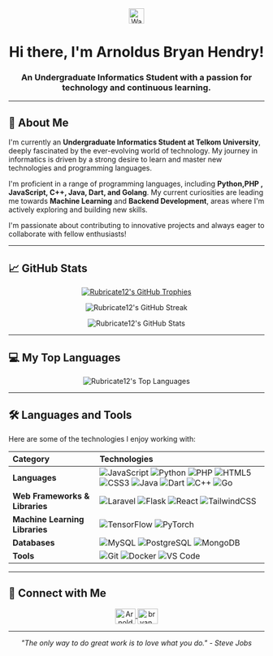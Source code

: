 <div align="center">
  <img src="https://raw.githubusercontent.com/MicaelliCode/micaellicode/master/image/waving-hand.gif" width="30px" alt="Waving hand emoji">
  <h1>Hi there, I'm Arnoldus Bryan Hendry!</h1>
</div>

<h3 align="center">An Undergraduate Informatics Student with a passion for technology and continuous learning.</h3>

---

## 🚀 About Me

I'm currently an **Undergraduate Informatics Student at Telkom University**, deeply fascinated by the ever-evolving world of technology. My journey in informatics is driven by a strong desire to learn and master new technologies and programming languages.

I'm proficient in a range of programming languages, including **Python,PHP , JavaScript, C++, Java, Dart, and Golang**. My current curiosities are leading me towards **Machine Learning** and **Backend Development**, areas where I'm actively exploring and building new skills.

I'm passionate about contributing to innovative projects and always eager to collaborate with fellow enthusiasts!

---

## 📈 GitHub Stats

<p align="center">
  <a href="https://github.com/ryo-ma/github-profile-trophy">
    <img src="https://github-profile-trophy.vercel.app/?username=Rubricate12&theme=darkhub&row=1&no-frame=true" alt="Rubricate12's GitHub Trophies" />
  </a>
</p>
<p align="center">
  <img src="https://github-readme-streak-stats.herokuapp.com/?user=Rubricate12&theme=dracula&hide_border=true" alt="Rubricate12's GitHub Streak" />
</p>
<p align="center">
  <img src="https://github-readme-stats.vercel.app/api?username=Rubricate12&show_icons=true&locale=en&theme=tokyonight&hide_border=true&include_all_commits=true" alt="Rubricate12's GitHub Stats" />
</p>

---

## 💻 My Top Languages

<p align="center">
  <img src="https://github-readme-stats.vercel.app/api/top-langs?username=Rubricate12&hide=jupyter%20notebook&show_icons=true&locale=en&layout=compact&theme=tokyonight&hide_border=true&langs_count=10" alt="Rubricate12's Top Languages" /></p>

---

## 🛠️ Languages and Tools

Here are some of the technologies I enjoy working with:

| Category        | Technologies                                                                                                                                                                                                                                                                                                                                                                                                                                                                                                                                                                                                                                                                                                            |
| :-------------- | :---------------------------------------------------------------------------------------------------------------------------------------------------------------------------------------------------------------------------------------------------------------------------------------------------------------------------------------------------------------------------------------------------------------------------------------------------------------------------------------------------------------------------------------------------------------------------------------------------------------------------------------------------------------------------------------------------------------------- |
| **Languages** | <img alt="JavaScript" src="https://img.shields.io/badge/JavaScript-F7DF1E?style=for-the-badge&logo=javascript&logoColor=black" /> <img alt="Python" src="https://img.shields.io/badge/Python-3776AB?style=for-the-badge&logo=python&logoColor=white" /> <img alt="PHP" src="https://img.shields.io/badge/PHP-777BB4?style=for-the-badge&logo=php&logoColor=white" />  <img alt="HTML5" src="https://img.shields.io/badge/HTML5-E34F26?style=for-the-badge&logo=html5&logoColor=white" /> <img alt="CSS3" src="https://img.shields.io/badge/CSS3-1572B6?style=for-the-badge&logo=css3&logoColor=white" /> <img alt="Java" src="https://img.shields.io/badge/Java-007396?style=for-the-badge&logo=java&logoColor=white" /> <img alt="Dart" src="https://img.shields.io/badge/Dart-0175C2?style=for-the-badge&logo=dart&logoColor=white" /> <img alt="C++" src="https://img.shields.io/badge/C%2B%2B-00599C?style=for-the-badge&logo=c%2B%2B&logoColor=white" /> <img alt="Go" src="https://img.shields.io/badge/Go-00ADD8?style=for-the-badge&logo=go&logoColor=white" /> |
| **Web Frameworks & Libraries** | <img alt="Laravel" src="https://img.shields.io/badge/Laravel-FF2D20?style=for-the-badge&logo=laravel&logoColor=white" /> <img alt="Flask" src="https://img.shields.io/badge/Flask-000000?style=for-for-the-badge&logo=flask&logoColor=white" /> <img alt="React" src="https://img.shields.io/badge/React-61DAFB?style=for-the-badge&logo=react&logoColor=black" /> <img alt="TailwindCSS" src="https://img.shields.io/badge/Tailwind_CSS-38B2AC?style=for-the-badge&logo=tailwind-css&logoColor=white" /> |
| **Machine Learning Libraries** | <img alt="TensorFlow" src="https://img.shields.io/badge/TensorFlow-FF6F00?style=for-the-badge&logo=tensorflow&logoColor=white" /> <img alt="PyTorch" src="https://img.shields.io/badge/PyTorch-EE4C2C?style=for-the-badge&logo=pytorch&logoColor=white" /> |
| **Databases** | <img alt="MySQL" src="https://img.shields.io/badge/MySQL-4479A1?style=for-the-badge&logo=mysql&logoColor=white" /> <img alt="PostgreSQL" src="https://img.shields.io/badge/PostgreSQL-316192?style=for-the-badge&logo=postgresql&logoColor=white" /> <img alt="MongoDB" src="https://img.shields.io/badge/MongoDB-47A248?style=for-the-badge&logo=mongodb&logoColor=white" /> |
| **Tools** | <img alt="Git" src="https://img.shields.io/badge/Git-F05032?style=for-the-badge&logo=git&logoColor=white" /> <img alt="Docker" src="https://img.shields.io/badge/Docker-2496ED?style=for-the-badge&logo=docker&logoColor=white" /> <img alt="VS Code" src="https://img.shields.io/badge/VS%20Code-007ACC?style=for-the-badge&logo=visual%20studio%20code&logoColor=white" /> |

---

## 👋 Connect with Me

<p align="center">
  <a href="https://linkedin.com/in/arnoldus-bryan-hendry-profile" target="_blank">
    <img align="center" src="https://cdn.jsdelivr.net/npm/simple-icons@v11/icons/linkedin.svg" alt="Arnoldus Bryan Hendry LinkedIn" height="30" width="40" />
  </a>
  <a href="https://instagram.com/bryan_hendryx" target="_blank">
    <img align="center" src="https://raw.githubusercontent.com/rahuldkjain/github-profile-readme-generator/master/src/images/icons/Social/instagram.svg" alt="bryan_hendryx Instagram" height="30" width="40" />
  </a>
  </p>

---

<p align="center">
  <i>"The only way to do great work is to love what you do." - Steve Jobs</i>
</p>

